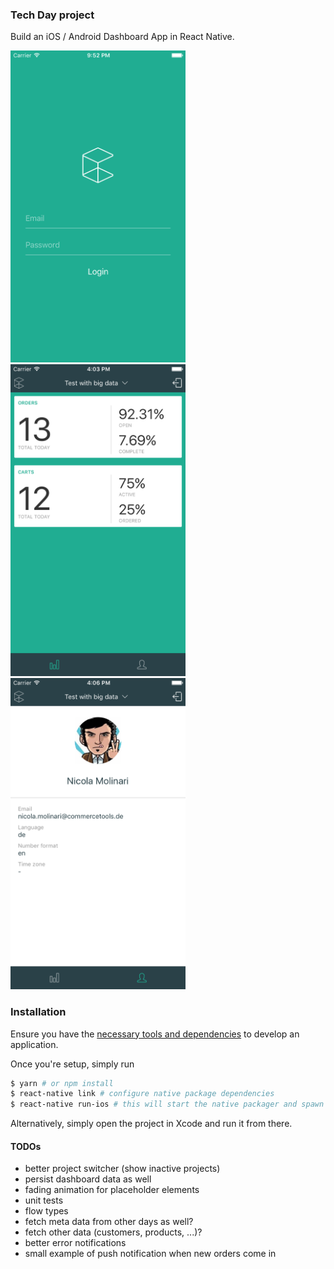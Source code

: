 ### Tech Day project
Build an iOS / Android Dashboard App in React Native.

<img src="home.png" alt="Home screen" width="280">
<img src="dashboard.png" alt="Home screen" width="280">
<img src="account.png" alt="Home screen" width="280">

### Installation
Ensure you have the [necessary tools and dependencies](https://facebook.github.io/react-native/docs/getting-started.html) to develop an application.

Once you're setup, simply run

```bash
$ yarn # or npm install
$ react-native link # configure native package dependencies
$ react-native run-ios # this will start the native packager and spawn the iOS simulator
```

Alternatively, simply open the project in Xcode and run it from there.


#### TODOs
- better project switcher (show inactive projects)
- persist dashboard data as well
- fading animation for placeholder elements
- unit tests
- flow types
- fetch meta data from other days as well?
- fetch other data (customers, products, ...)?
- better error notifications
- small example of push notification when new orders come in
